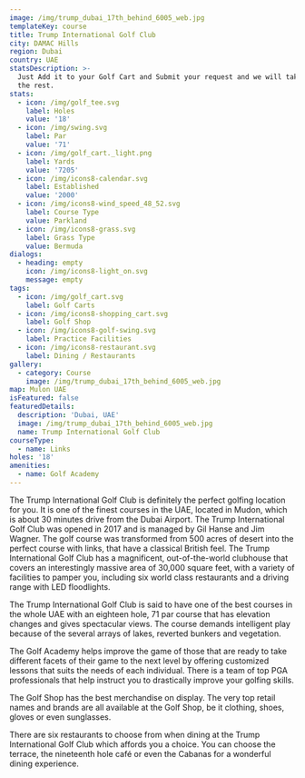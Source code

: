 ```yaml
---
image: /img/trump_dubai_17th_behind_6005_web.jpg
templateKey: course
title: Trump International Golf Club
city: DAMAC Hills
region: Dubai
country: UAE
statsDescription: >-
  Just Add it to your Golf Cart and Submit your request and we will take care of
  the rest.
stats:
  - icon: /img/golf_tee.svg
    label: Holes
    value: '18'
  - icon: /img/swing.svg
    label: Par
    value: '71'
  - icon: /img/golf_cart._light.png
    label: Yards
    value: '7205'
  - icon: /img/icons8-calendar.svg
    label: Established
    value: '2000'
  - icon: /img/icons8-wind_speed_48_52.svg
    label: Course Type
    value: Parkland
  - icon: /img/icons8-grass.svg
    label: Grass Type
    value: Bermuda
dialogs:
  - heading: empty
    icon: /img/icons8-light_on.svg
    message: empty
tags:
  - icon: /img/golf_cart.svg
    label: Golf Carts
  - icon: /img/icons8-shopping_cart.svg
    label: Golf Shop
  - icon: /img/icons8-golf-swing.svg
    label: Practice Facilities
  - icon: /img/icons8-restaurant.svg
    label: Dining / Restaurants
gallery:
  - category: Course
    image: /img/trump_dubai_17th_behind_6005_web.jpg
map: Mulon UAE
isFeatured: false
featuredDetails:
  description: 'Dubai, UAE'
  image: /img/trump_dubai_17th_behind_6005_web.jpg
  name: Trump International Golf Club
courseType:
  - name: Links
holes: '18'
amenities:
  - name: Golf Academy
---
```

The Trump International Golf Club is definitely the perfect golfing location for you. It is one of the finest courses in the UAE, located in Mudon, which is about 30 minutes drive from the Dubai Airport. The Trump International Golf Club was opened in 2017 and is managed by Gil Hanse and Jim Wagner. The golf course was transformed from 500 acres of desert into the perfect course with links, that have a classical British feel. The Trump International Golf Club has a magnificent, out-of-the-world clubhouse that covers an interestingly massive area of 30,000 square feet, with a variety of facilities to pamper you, including six world class restaurants and a driving range with LED floodlights.

The Trump International Golf Club is said to have one of the best courses in the whole UAE with an eighteen hole, 71 par course that has elevation changes and gives spectacular views. The course demands intelligent play because of the several arrays of lakes, reverted bunkers and vegetation.

The Golf Academy helps improve the game of those that are ready to take different facets of their game to the next level by offering customized lessons that suits the needs of each individual. There is a team of top PGA professionals that help instruct you to drastically improve your golfing skills.

The Golf Shop has the best merchandise on display. The very top retail names and brands are all available at the Golf Shop, be it clothing, shoes, gloves or even sunglasses.

There are six restaurants to choose from when dining at the Trump International Golf Club which affords you a choice. You can choose the terrace, the nineteenth hole café or even the Cabanas for a wonderful dining experience.
